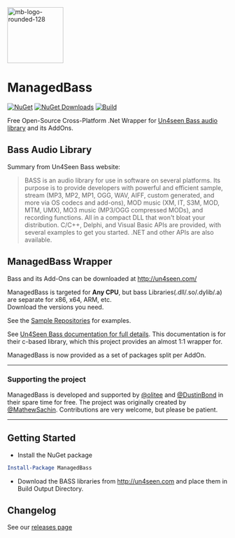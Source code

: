 <img width="128" height="128" alt="mb-logo-rounded-128" src="https://github.com/user-attachments/assets/834c571c-6fba-4d6c-a203-9774a456424e" />

# ManagedBass
[![NuGet](https://img.shields.io/nuget/v/ManagedBass.svg)](https://www.nuget.org/packages/ManagedBass/) [![NuGet Downloads](https://img.shields.io/nuget/dt/ManagedBass.svg)](https://www.nuget.org/packages/ManagedBass/) [![Build](https://github.com/ManagedBass/ManagedBass/actions/workflows/build-test.yml/badge.svg)](https://github.com/ManagedBass/ManagedBass/actions/workflows/build-test.yml)

Free Open-Source Cross-Platform .Net Wrapper for [Un4seen Bass audio library](https://www.un4seen.com)   and its AddOns.

## Bass Audio Library
Summary from Un4Seen Bass website:
> BASS is an audio library for use in software on several platforms. Its purpose is to provide developers with powerful and efficient sample, stream (MP3, MP2, MP1, OGG, WAV, AIFF, custom generated, and more via OS codecs and add-ons), MOD music (XM, IT, S3M, MOD, MTM, UMX), MO3 music (MP3/OGG compressed MODs), and recording functions. All in a compact DLL that won't bloat your distribution.
> C/C++, Delphi, and Visual Basic APIs are provided, with several examples to get you started. .NET and other APIs are also available.

## ManagedBass Wrapper
Bass and its Add-Ons can be downloaded at http://un4seen.com/    

ManagedBass is targeted for **Any CPU**, but bass Libraries(.dll/.so/.dylib/.a) are separate for x86, x64, ARM, etc.  
Download the versions you need.

See the [Sample Repositories](https://github.com/ManagedBass) for examples.

See [Un4Seen Bass documentation for full details](https://www.un4seen.com/doc/). This documentation is for their c-based library, which this project provides an almost 1:1 wrapper for.  

ManagedBass is now provided as a set of packages split per AddOn.

----
### Supporting the project

ManagedBass is developed and supported by [@olitee](https://github.com/olitee) and [@DustinBond](https://github.com/DustinBond) in their spare time for free. The project was originally created by [@MathewSachin](https://github.com/MathewSachin). Contributions are very welcome, but please be patient.

----

## Getting Started

* Install the NuGet package
```powershell
Install-Package ManagedBass
```

* Download the BASS libraries from http://un4seen.com and place them in Build Output Directory.

## Changelog
See our [releases page](https://github.com/ManagedBass/ManagedBass/releases)

## 
